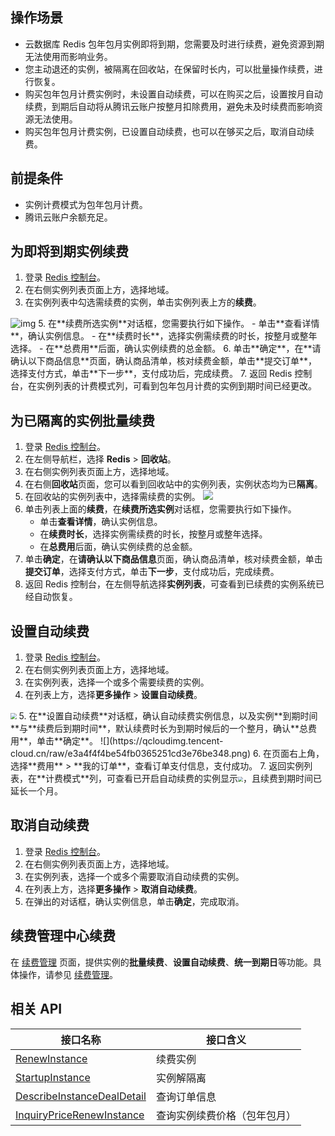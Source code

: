 ## 操作场景

- 云数据库 Redis 包年包月实例即将到期，您需要及时进行续费，避免资源到期无法使用而影响业务。
- 您主动退还的实例，被隔离在回收站，在保留时长内，可以批量操作续费，进行恢复。
- 购买包年包月计费实例时，未设置自动续费，可以在购买之后，设置按月自动续费，到期后自动将从腾讯云账户按整月扣除费用，避免未及时续费而影响资源无法使用。
- 购买包年包月计费实例，已设置自动续费，也可以在够买之后，取消自动续费。

## 前提条件

- 实例计费模式为包年包月计费。
- 腾讯云账户余额充足。

## 为即将到期实例续费

1. 登录 [Redis 控制台](https://console.cloud.tencent.com/redis)。
2. 在右侧实例列表页面上方，选择地域。
4. 在实例列表中勾选需续费的实例，单击实例列表上方的**续费**。
<img src="https://qcloudimg.tencent-cloud.cn/raw/0ac6441d01cfb586f705b6c2955093ec.png" alt="img"  />
5. 在**续费所选实例**对话框，您需要执行如下操作。
   - 单击**查看详情**，确认实例信息。
   - 在**续费时长**，选择实例需续费的时长，按整月或整年选择。
   - 在**总费用**后面，确认实例续费的总金额。
6. 单击**确定**，在**请确认以下商品信息**页面，确认商品清单，核对续费金额，单击**提交订单**，选择支付方式，单击**下一步**，支付成功后，完成续费。
7. 返回 Redis 控制台，在实例列表的计费模式列，可看到包年包月计费的实例到期时间已经更改。

## 为已隔离的实例批量续费

1. 登录 [Redis 控制台](https://console.cloud.tencent.com/redis)。
2. 在左侧导航栏，选择 **Redis** > **回收站**。
3. 在右侧实例列表页面上方，选择地域。
4. 在右侧**回收站**页面，您可以看到回收站中的实例列表，实例状态均为已**隔离**。
5. 在回收站的实例列表中，选择需续费的实例。
![](https://qcloudimg.tencent-cloud.cn/raw/23600af9985ce19b4d4afb704ed54887.png)
6. 单击列表上面的**续费**，在**续费所选实例**对话框，您需要执行如下操作。
   - 单击**查看详情**，确认实例信息。
   - 在**续费时长**，选择实例需续费的时长，按整月或整年选择。
   - 在**总费用**后面，确认实例续费的总金额。
7. 单击**确定**，在**请确认以下商品信息**页面，确认商品清单，核对续费金额，单击**提交订单**，选择支付方式，单击**下一步**，支付成功后，完成续费。
8. 返回 Redis 控制台，在左侧导航选择**实例列表**，可查看到已续费的实例系统已经自动恢复。

## 设置自动续费

1. 登录 [Redis 控制台](https://console.cloud.tencent.com/redis)。
2. 在右侧实例列表页面上方，选择地域。
3. 在实例列表，选择一个或多个需要续费的实例。
4. 在列表上方，选择**更多操作** > **设置自动续费**。
<img src="https://qcloudimg.tencent-cloud.cn/raw/8c6d1c43c453412e5c7c949a8ed37b65.png" style="zoom:60%;" />
5. 在**设置自动续费**对话框，确认自动续费实例信息，以及实例**到期时间**与**续费后到期时间**，默认续费时长为到期时候后的一个整月，确认**总费用**，单击**确定**。
![](https://qcloudimg.tencent-cloud.cn/raw/e3a4f4f4be54fb0365251cd3e76be348.png)
6. 在页面右上角，选择**费用** > **我的订单**，查看订单支付信息，支付成功。
7. 返回实例列表，在**计费模式**列，可查看已开启自动续费的实例显示<img src="https://qcloudimg.tencent-cloud.cn/raw/0845dd418edc4f48565c0b93e6b8c1c4.png" style="zoom:50%;" />，且续费到期时间已延长一个月。

## 取消自动续费

1. 登录 [Redis 控制台](https://console.cloud.tencent.com/redis)。
2. 在右侧实例列表页面上方，选择地域。
3. 在实例列表，选择一个或多个需要取消自动续费的实例。
4. 在列表上方，选择**更多操作** > **取消自动续费**。
5. 在弹出的对话框，确认实例信息，单击**确定**，完成取消。

## 续费管理中心续费

在 [续费管理](https://console.cloud.tencent.com/account/renewal) 页面，提供实例的**批量续费**、**设置自动续费**、**统一到期日**等功能。具体操作，请参见 [续费管理](https://cloud.tencent.com/document/product/555/7454)。

## 相关 API

| 接口名称                                                     | 接口含义                     |
| ------------------------------------------------------------ | ---------------------------- |
| [RenewInstance](https://cloud.tencent.com/document/api/239/20015) | 续费实例                     |
| [StartupInstance](https://tcloud-doc.isd.com/document/api/239/39415) | 实例解隔离                   |
| [DescribeInstanceDealDetail](https://cloud.tencent.com/document/api/239/30602) | 查询订单信息                 |
| [InquiryPriceRenewInstance](https://cloud.tencent.com/document/api/239/41158) | 查询实例续费价格（包年包月） |

